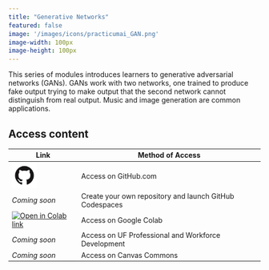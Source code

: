 ```yaml
---
title: "Generative Networks"
featured: false
image: '/images/icons/practicumai_GAN.png'
image-width: 100px
image-height: 100px
---
```


This series of modules introduces learners to generative adversarial networks (GANs). GANs work with two networks, one trained to produce fake output trying to make output that the second network cannot distinguish from real output. Music and image generation are common applications.

## Access content

Link | Method of Access
-----|-----------------
<a href='https://github.com/PracticumAI/gan'><img src='../images/GitHub-Mark.png' alt='GitHub.com logo' width=50></a> | Access on GitHub.com
*Coming soon* | Create your own repository and launch GitHub Codespaces
<a href='https://colab.research.google.com/github/PracticumAI/gan'><img src='https://colab.research.google.com/assets/colab-badge.svg' alt='Open in Colab link'></a> | Access on Google Colab
*Coming soon* | Access on UF Professional and Workforce Development
*Coming soon* | Access on Canvas Commons